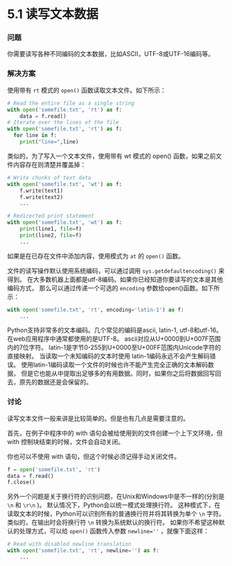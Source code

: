 # 5.1 读写文本数据

### 问题

你需要读写各种不同编码的文本数据，比如ASCII，UTF-8或UTF-16编码等。

### 解决方案

使用带有 `rt` 模式的 `open()` 函数读取文本文件。如下所示：

```python
# Read the entire file as a single string
with open('somefile.txt', 'rt') as f:
	data = f.read()
# Iterate over the lines of the file  
with open('somefile.txt', 'rt') as f:
  for line in f:
    print("line=",line)
```

类似的，为了写入一个文本文件，使用带有 wt 模式的 open() 函数，如果之前文件内容存在则清楚并覆盖掉：

```python
# Write chunks of text data
with open('somefile.txt', 'wt') as f:
    f.write(text1)
    f.write(text2)
    ...

# Redirected print statement
with open('somefile.txt', 'wt') as f:
    print(line1, file=f)
    print(line2, file=f)
    ...
```

如果是在已存在文件中添加内容，使用模式为 `at` 的 `open()` 函数。

文件的读写操作默认使用系统编码，可以通过调用 `sys.getdefaultencoding()` 来得到。 在大多数机器上面都是utf-8编码。如果你已经知道你要读写的文本是其他编码方式， 那么可以通过传递一个可选的 `encoding` 参数给open()函数。如下所示：

```python
with open('somefile.txt', 'rt', encoding='latin-1') as f:
    ...
```

Python支持非常多的文本编码。几个常见的编码是ascii, latin-1, utf-8和utf-16。 在web应用程序中通常都使用的是UTF-8。 ascii对应从U+0000到U+007F范围内的7位字符。 latin-1是字节0-255到U+0000至U+00FF范围内Unicode字符的直接映射。 当读取一个未知编码的文本时使用 latin-1编码永远不会产生解码错误。 使用latin-1编码读取一个文件的时候也许不能产生完全正确的文本解码数据， 但是它也能从中提取出足够多的有用数据。同时，如果你之后将数据回写回去，原先的数据还是会保留的。

### 讨论

读写文本文件一般来讲是比较简单的。但是也有几点是需要注意的。

首先，在例子中程序中的 with 语句会被给使用到的文件创建一个上下文环境，但 with 控制块结束的时候，文件会自动关闭。

你也可以不使用 with 语句，但这个时候必须记得手动关闭文件。

```python
f = open('somefile.txt', 'rt')
data = f.read()
f.close()
```

另外一个问题是关于换行符的识别问题，在Unix和Windows中是不一样的(分别是 `\n` 和 `\r\n` )。 默认情况下，Python会以统一模式处理换行符。 这种模式下，在读取文本的时候，Python可以识别所有的普通换行符并将其转换为单个 `\n` 字符。 类似的，在输出时会将换行符 `\n` 转换为系统默认的换行符。 如果你不希望这种默认的处理方式，可以给 `open()` 函数传入参数 `newline=''` ，就像下面这样：

```python
# Read with disabled newline translation
with open('somefile.txt', 'rt', newline='') as f:
    ...
```

